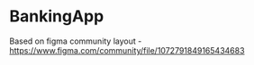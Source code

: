 # BankingApp

Based on figma community layout - https://www.figma.com/community/file/1072791849165434683
